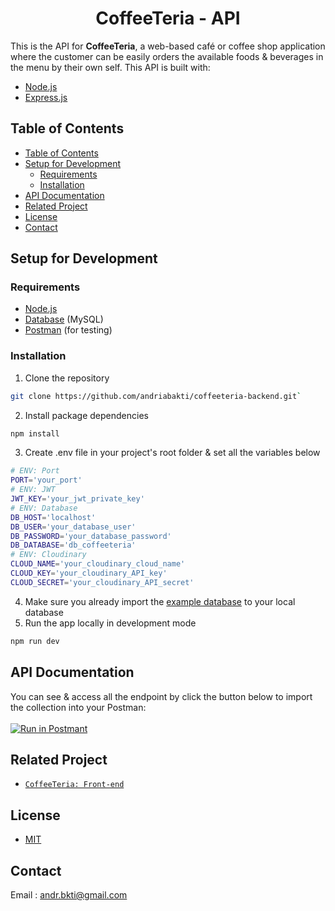 <h1 align="center">CoffeeTeria - API</h1>

This is the API for <b>CoffeeTeria</b>, a web-based café or coffee shop application where the customer can be easily orders the available foods & beverages in the menu by their own self. This API is built with:

- [Node.js](https://nodejs.org/en/)
- [Express.js](https://expressjs.com/)

## Table of Contents

- [Table of Contents](#table-of-contents)
- [Setup for Development](#setup-for-development)
  - [Requirements](#requirements)
  - [Installation](#installation)
- [API Documentation](#api-documentation)
- [Related Project](#related-project)
- [License](#license)
- [Contact](#contact)

## Setup for Development

### Requirements

- [Node.js](https://nodejs.org/en/download/)
- [Database](db-example.sql) (MySQL)
- [Postman](https://www.getpostman.com/) (for testing)

### Installation

1. Clone the repository

```sh
git clone https://github.com/andriabakti/coffeeteria-backend.git`
```

2. Install package dependencies

```sh
npm install
```

3. Create .env file in your project's root folder & set all the variables below

```sh
# ENV: Port
PORT='your_port'
# ENV: JWT
JWT_KEY='your_jwt_private_key'
# ENV: Database
DB_HOST='localhost'
DB_USER='your_database_user'
DB_PASSWORD='your_database_password'
DB_DATABASE='db_coffeeteria'
# ENV: Cloudinary
CLOUD_NAME='your_cloudinary_cloud_name'
CLOUD_KEY='your_cloudinary_API_key'
CLOUD_SECRET='your_cloudinary_API_secret'

```

4. Make sure you already import the [example database](db-example.sql) to your local database
5. Run the app locally in development mode

```sh
npm run dev
```

## API Documentation

You can see & access all the endpoint by click the button below to import the collection into your Postman:</br>
</br>
[![Run in Postmant](https://run.pstmn.io/button.svg)](https://app.getpostman.com/run-collection/bf76bfe66bec5925ebeb)

## Related Project

- [`CoffeeTeria: Front-end`](https://github.com/andriabakti/coffeeteria-frontend)

## License

- [MIT](https://choosealicense.com/licenses/mit/)

## Contact

Email : andr.bkti@gmail.com
